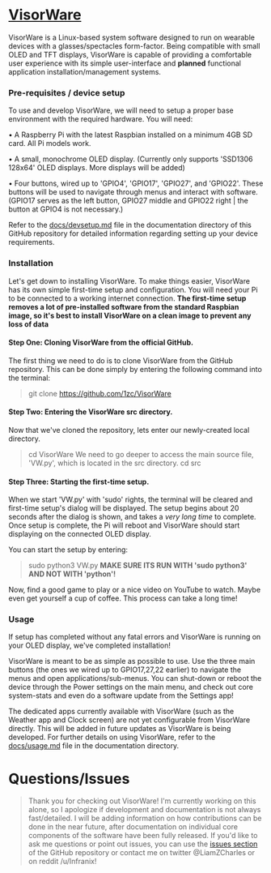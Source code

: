 # [VisorWare](https://github.com/1zc/VisorWare)
VisorWare is a Linux-based system software designed to run on wearable devices with a glasses/spectacles form-factor. Being compatible with small OLED and TFT displays, VisorWare is capable of providing a comfortable user experience with its simple user-interface and **planned** functional application installation/management systems.

### Pre-requisites / device setup
To use and develop VisorWare, we will need to setup a proper base environment with the required hardware. You will need:

• A Raspberry Pi with the latest Raspbian installed on a minimum 4GB SD card. All Pi models work.

• A small, monochrome OLED display. (Currently only supports 'SSD1306 128x64' OLED displays. More displays will be added)

• Four buttons, wired up to 'GPIO4', 'GPIO17', 'GPIO27', and 'GPIO22'. These buttons will be used to navigate through menus and interact with software. (GPIO17 serves as the left button, GPIO27 middle and GPIO22 right | the button at GPIO4 is not necessary.)


Refer to the [docs/devsetup.md](https://github.com/1zc/VisorWare/tree/master/docs/devsetup.md) file in the documentation directory of this GitHub repository for detailed information regarding setting up your device requirements.


### Installation
Let's get down to installing VisorWare. To make things easier, VisorWare has its own simple first-time setup and configuration. You will need your Pi to be connected to a working internet connection. **The first-time setup removes a lot of pre-installed software from the standard Raspbian image, so it's best to install VisorWare on a clean image to prevent any loss of data**


#### Step One: Cloning VisorWare from the official GitHub.
The first thing we need to do is to clone VisorWare from the GitHub repository. This can be done simply by entering the following command into the terminal:
> git clone https://github.com/1zc/VisorWare


#### Step Two: Entering the VisorWare src directory.
Now that we've cloned the repository, lets enter our newly-created local directory.
> cd VisorWare
We need to go deeper to access the main source file, 'VW.py', which is located in the src directory.
> cd src


#### Step Three: Starting the first-time setup.
When we start 'VW.py' with 'sudo' rights, the terminal will be cleared and first-time setup's dialog will be displayed. The setup begins about 20 seconds after the dialog is shown, and takes a *very long time* to complete. Once setup is complete, the Pi will reboot and VisorWare should start displaying on the connected OLED display.

You can start the setup by entering:
> sudo python3 VW.py
**MAKE SURE ITS RUN WITH 'sudo python3' AND NOT WITH 'python'!**

Now, find a good game to play or a nice video on YouTube to watch. Maybe even get yourself a cup of coffee. This process can take a long time!

### Usage

If setup has completed without any fatal errors and VisorWare is running on your OLED display, we've completed installation!

VisorWare is meant to be as simple as possible to use. Use the three main buttons (the ones we wired up to GPIO17,27,22 earlier) to navigate the menus and open applications/sub-menus. You can shut-down or reboot the device through the Power settings on the main menu, and check out core system-stats and even do a software update from the Settings app!

The dedicated apps currently available with VisorWare (such as the Weather app and Clock screen) are not yet configurable from VisorWare directly. This will be added in future updates as VisorWare is being developed. For further details on using VisorWare, refer to the [docs/usage.md](https://github.com/1zc/VisorWare/tree/master/docs/usage.md) file in the documentation directory.

# Questions/Issues

> Thank you for checking out VisorWare! I'm currently working on this alone, so I apologize if development and documentation is not always fast/detailed. I will be adding information on how contributions can be done in the near future, after documentation on individual core components of the software have been fully released. If you'd like to ask me questions or point out issues, you can use the [issues section](https://github.com/1zc/VisorWare/issues) of the GitHub repository or contact me on twitter @LiamZCharles or on reddit /u/Infranix!

